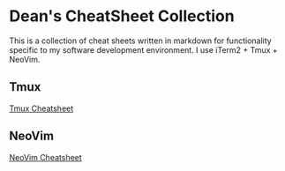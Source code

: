 # Dean's CheatSheet Collection

This is a collection of cheat sheets written in markdown for functionality specific to my software
development environment. I use iTerm2 + Tmux + NeoVim.

## Tmux
[Tmux Cheatsheet](https://github.com/deanandreakis/cheatsheet/blob/main/tmux.md)

## NeoVim
[NeoVim Cheatsheet](https://github.com/deanandreakis/cheatsheet/blob/main/neovim.md)
